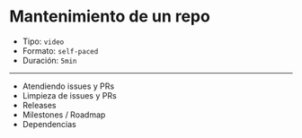 # Mantenimiento de un repo

* Tipo: `video`
* Formato: `self-paced`
* Duración: `5min`

***

* Atendiendo issues y PRs
* Limpieza de issues y PRs
* Releases
* Milestones / Roadmap
* Dependencias
